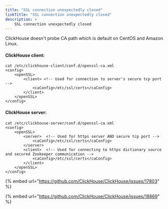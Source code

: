 ```yaml
---
title: "SSL connection unexpectedly closed"
linkTitle: "SSL connection unexpectedly closed"
description: >
    SSL connection unexpectedly closed
---
```


ClickHouse doesn't probe CA path which is default on CentOS and Amazon Linux.



#### ClickHouse client:

```markup
cat /etc/clickhouse-client/conf.d/openssl-ca.xml
<config>
    <openSSL>
        <client> <!-- Used for connection to server's secure tcp port -->
            <caConfig>/etc/ssl/certs</caConfig>
        </client>
    </openSSL>
</config>
```

#### ClickHouse server:

```markup
cat /etc/clickhouse-server/conf.d/openssl-ca.xml
<config>
    <openSSL>
        <server>  <!-- Used for https server AND secure tcp port -->
            <caConfig>/etc/ssl/certs</caConfig>
        </server>
        <client>  <!-- Used for connecting to https dictionary source and secured Zookeeper communication -->
            <caConfig>/etc/ssl/certs</caConfig>
        </client>
    </openSSL>
</config>
```

{% embed url="https://github.com/ClickHouse/ClickHouse/issues/17803" %}

{% embed url="https://github.com/ClickHouse/ClickHouse/issues/18869" %}






